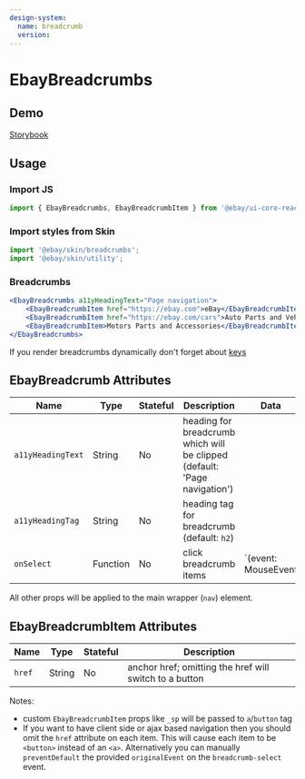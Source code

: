 ```yaml
---
design-system:
  name: breadcrumb
  version:
---
```


# EbayBreadcrumbs

## Demo
[Storybook](https://opensource.ebay.com/ebayui-core-react/main/?path=/story/ebay-breadcrumbs--default)

## Usage

### Import JS
```jsx
import { EbayBreadcrumbs, EbayBreadcrumbItem } from '@ebay/ui-core-react/ebay-breadcrumbs'
```

### Import styles from Skin
```jsx
import '@ebay/skin/breadcrumbs';
import '@ebay/skin/utility';
```

### Breadcrumbs
```jsx
<EbayBreadcrumbs a11yHeadingText="Page navigation">
    <EbayBreadcrumbItem href="https://ebay.com">eBay</EbayBreadcrumbItem>
    <EbayBreadcrumbItem href="https://ebay.com/cars">Auto Parts and Vehicles</EbayBreadcrumbItem>
    <EbayBreadcrumbItem>Motors Parts and Accessories</EbayBreadcrumbItem>
</EbayBreadcrumbs>
```

If you render breadcrumbs dynamically don't forget about [keys](../../../#notes)

## EbayBreadcrumb Attributes

Name | Type | Stateful | Description | Data
--- | --- | --- | --- | ---
`a11yHeadingText` | String | No | heading for breadcrumb which will be clipped (default: 'Page navigation')
`a11yHeadingTag` | String | No | heading tag for breadcrumb (default: `h2`)
`onSelect` | Function | No | click breadcrumb items | `(event: MouseEvent | KeyboardEvent)`

All other props will be applied to the main wrapper (`nav`) element.

## EbayBreadcrumbItem Attributes

Name | Type | Stateful | Description
--- | --- | --- | ---
`href` | String | No | anchor href; omitting the href will switch to a button

Notes:
* custom `EbayBreadcrumbItem` props like `_sp` will be passed to `a`/`button` tag
* If you want to have client side or ajax based navigation then you should omit the `href` attribute on each item. This will cause each item to be `<button>` instead of an `<a>`. Alternatively you can manually `preventDefault` the provided `originalEvent` on the `breadcrumb-select` event.
